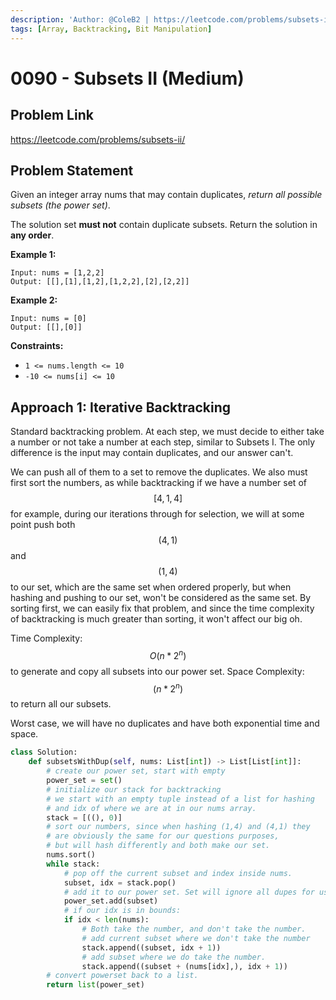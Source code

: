 ```yaml
---
description: 'Author: @ColeB2 | https://leetcode.com/problems/subsets-ii/'
tags: [Array, Backtracking, Bit Manipulation]
---
```


# 0090 - Subsets II (Medium)

## Problem Link

https://leetcode.com/problems/subsets-ii/

## Problem Statement

Given an integer array nums that may contain duplicates, _return all possible subsets (the power set)_.

The solution set **must not** contain duplicate subsets. Return the solution in **any order**.

**Example 1:**

```
Input: nums = [1,2,2]
Output: [[],[1],[1,2],[1,2,2],[2],[2,2]]
```

**Example 2:**

```
Input: nums = [0]
Output: [[],[0]]
```

**Constraints:**

- `1 <= nums.length <= 10`
- `-10 <= nums[i] <= 10`

## Approach 1: Iterative Backtracking

Standard backtracking problem. At each step, we must decide to either take a number or not take a number at each step, similar to Subsets I. The only difference is the input may contain duplicates, and our answer can't.

We can push all of them to a set to remove the duplicates. We also must first sort the numbers, as while backtracking if we have a number set of $$[4,1,4]$$ for example, during our iterations through for selection, we will at some point push both $$(4,1)$$ and $$(1,4)$$ to our set, which are the same set when ordered properly, but when hashing and pushing to our set, won't be considered as the same set. By sorting first, we can easily fix that problem, and since the time complexity of backtracking is much greater than sorting, it won't affect our big oh.

Time Complexity: $$O(n*2^n)$$ to generate and copy all subsets into our power set. Space Complexity: $$(n*2^n)$$ to return all our subsets.

Worst case, we will have no duplicates and have both exponential time and space.

<Tabs>
<TabItem value="python" label="Python">
<SolutionAuthor name="@ColeB2"/>

```py
class Solution:
    def subsetsWithDup(self, nums: List[int]) -> List[List[int]]:
        # create our power set, start with empty
        power_set = set()
        # initialize our stack for backtracking
        # we start with an empty tuple instead of a list for hashing
        # and idx of where we are at in our nums array.
        stack = [((), 0)]
        # sort our numbers, since when hashing (1,4) and (4,1) they
        # are obviously the same for our questions purposes,
        # but will hash differently and both make our set.
        nums.sort()
        while stack:
            # pop off the current subset and index inside nums.
            subset, idx = stack.pop()
            # add it to our power set. Set will ignore all dupes for us.
            power_set.add(subset)
            # if our idx is in bounds:
            if idx < len(nums):
                # Both take the number, and don't take the number.
                # add current subset where we don't take the number
                stack.append((subset, idx + 1))
                # add subset where we do take the number.
                stack.append((subset + (nums[idx],), idx + 1))
        # convert powerset back to a list.
        return list(power_set)
```

</TabItem>
</Tabs>
